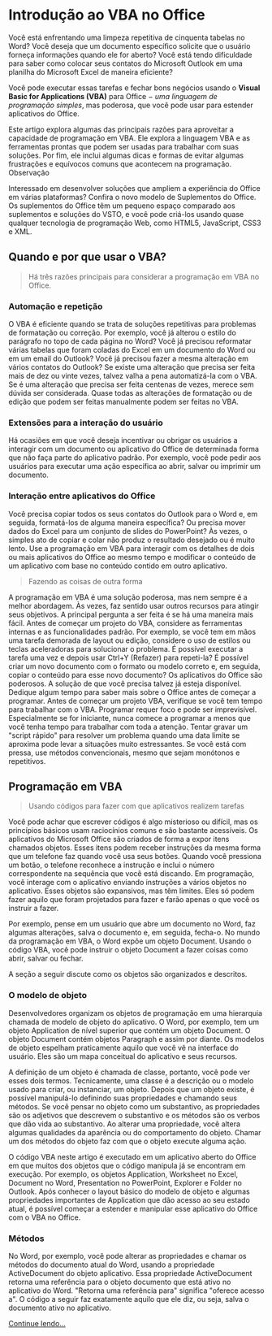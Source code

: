 # Introdução ao VBA no Office

Você está enfrentando uma limpeza repetitiva de cinquenta tabelas no Word? 
Você deseja que um documento específico solicite que o usuário forneça informações quando ele for aberto? 
Você está tendo dificuldade para saber como colocar seus contatos do Microsoft Outlook em uma planilha do Microsoft Excel de maneira eficiente?

Você pode executar essas tarefas e fechar bons negócios usando o **Visual Basic for Applications (VBA)** para Office − *uma linguagem de programação simples*, mas poderosa, que você pode usar para estender aplicativos do Office.

Este artigo explora algumas das principais razões para aproveitar a capacidade de programação em VBA. Ele explora a linguagem VBA e as ferramentas prontas que podem ser usadas para trabalhar com suas soluções. Por fim, ele inclui algumas dicas e formas de evitar algumas frustrações e equívocos comuns que acontecem na programação.
 Observação

Interessado em desenvolver soluções que ampliem a experiência do Office em várias plataformas? Confira o novo modelo de Suplementos do Office. Os suplementos do Office têm um pequeno espaço comparado aos suplementos e soluções do VSTO, e você pode criá-los usando quase qualquer tecnologia de programação Web, como HTML5, JavaScript, CSS3 e XML.

## Quando e por que usar o VBA?

> Há três razões principais para considerar a programação em VBA no Office.

### Automação e repetição

O VBA é eficiente quando se trata de soluções repetitivas para problemas de formatação ou correção. Por exemplo, você já alterou o estilo do parágrafo no topo de cada página no Word? Você já precisou reformatar várias tabelas que foram coladas do Excel em um documento do Word ou em um email do Outlook? Você já precisou fazer a mesma alteração em vários contatos do Outlook?
Se existe uma alteração que precisa ser feita mais de dez ou vinte vezes, talvez valha a pena automatizá-la com o VBA. Se é uma alteração que precisa ser feita centenas de vezes, merece sem dúvida ser considerada. Quase todas as alterações de formatação ou de edição que podem ser feitas manualmente podem ser feitas no VBA.

### Extensões para a interação do usuário

Há ocasiões em que você deseja incentivar ou obrigar os usuários a interagir com um documento ou aplicativo do Office de determinada forma que não faça parte do aplicativo padrão. Por exemplo, você pode pedir aos usuários para executar uma ação específica ao abrir, salvar ou imprimir um documento.

### Interação entre aplicativos do Office

Você precisa copiar todos os seus contatos do Outlook para o Word e, em seguida, formatá-los de alguma maneira específica? Ou precisa mover dados do Excel para um conjunto de slides do PowerPoint? Às vezes, o simples ato de copiar e colar não produz o resultado desejado ou é muito lento. Use a programação em VBA para interagir com os detalhes de dois ou mais aplicativos do Office ao mesmo tempo e modificar o conteúdo de um aplicativo com base no conteúdo contido em outro aplicativo.


>Fazendo as coisas de outra forma

A programação em VBA é uma solução poderosa, mas nem sempre é a melhor abordagem. Às vezes, faz sentido usar outros recursos para atingir seus objetivos.
A principal pergunta a ser feita é se há uma maneira mais fácil. Antes de começar um projeto do VBA, considere as ferramentas internas e as funcionalidades padrão. Por exemplo, se você tem em mãos uma tarefa demorada de layout ou edição, considere o uso de estilos ou teclas aceleradoras para solucionar o problema. É possível executar a tarefa uma vez e depois usar Ctrl+Y (Refazer) para repeti-la? É possível criar um novo documento com o formato ou modelo correto e, em seguida, copiar o conteúdo para esse novo documento?
Os aplicativos do Office são poderosos. A solução de que você precisa talvez já esteja disponível. Dedique algum tempo para saber mais sobre o Office antes de começar a programar.
Antes de começar um projeto VBA, verifique se você tem tempo para trabalhar com o VBA. Programar requer foco e pode ser imprevisível. Especialmente se for iniciante, nunca comece a programar a menos que você tenha tempo para trabalhar com toda a atenção. Tentar gravar um "script rápido" para resolver um problema quando uma data limite se aproxima pode levar a situações muito estressantes. Se você está com pressa, use métodos convencionais, mesmo que sejam monótonos e repetitivos.

## Programação em VBA

> Usando códigos para fazer com que aplicativos realizem tarefas

Você pode achar que escrever códigos é algo misterioso ou difícil, mas os princípios básicos usam raciocínios comuns e são bastante acessíveis. Os aplicativos do Microsoft Office são criados de forma a expor itens chamados objetos. Esses itens podem receber instruções da mesma forma que um telefone faz quando você usa seus botões. Quando você pressiona um botão, o telefone reconhece a instrução e inclui o número correspondente na sequência que você está discando. Em programação, você interage com o aplicativo enviando instruções a vários objetos no aplicativo. Esses objetos são expansivos, mas têm limites. Eles só podem fazer aquilo que foram projetados para fazer e farão apenas o que você os instruir a fazer.

Por exemplo, pense em um usuário que abre um documento no Word, faz algumas alterações, salva o documento e, em seguida, fecha-o. No mundo da programação em VBA, o Word expõe um objeto Document. Usando o código VBA, você pode instruir o objeto Document a fazer coisas como abrir, salvar ou fechar.

A seção a seguir discute como os objetos são organizados e descritos.

### O modelo de objeto

Desenvolvedores organizam os objetos de programação em uma hierarquia chamada de modelo de objeto do aplicativo. O Word, por exemplo, tem um objeto Application de nível superior que contém um objeto Document. O objeto Document contém objetos Paragraph e assim por diante. Os modelos de objeto espelham praticamente aquilo que você vê na interface do usuário. Eles são um mapa conceitual do aplicativo e seus recursos.

A definição de um objeto é chamada de classe, portanto, você pode ver esses dois termos. Tecnicamente, uma classe é a descrição ou o modelo usado para criar, ou instanciar, um objeto.
Depois que um objeto existe, é possível manipulá-lo definindo suas propriedades e chamando seus métodos. Se você pensar no objeto como um substantivo, as propriedades são os adjetivos que descrevem o substantivo e os métodos são os verbos que dão vida ao substantivo. Ao alterar uma propriedade, você altera algumas qualidades da aparência ou do comportamento do objeto. Chamar um dos métodos do objeto faz com que o objeto execute alguma ação.

O código VBA neste artigo é executado em um aplicativo aberto do Office em que muitos dos objetos que o código manipula já se encontram em execução. Por exemplo, os objetos Application, Worksheet no Excel, Document no Word, Presentation no PowerPoint, Explorer e Folder no Outlook. Após conhecer o layout básico do modelo de objeto e algumas propriedades importantes de Application que dão acesso ao seu estado atual, é possível começar a estender e manipular esse aplicativo do Office com o VBA no Office.

### Métodos

No Word, por exemplo, você pode alterar as propriedades e chamar os métodos do documento atual do Word, usando a propriedade ActiveDocument do objeto aplicativo. Essa propriedade ActiveDocument retorna uma referência para o objeto documento que está ativo no aplicativo do Word. "Retorna uma referência para" significa "oferece acesso a".
O código a seguir faz exatamente aquilo que ele diz, ou seja, salva o documento ativo no aplicativo.

[Continue lendo...](https://docs.microsoft.com/pt-br/office/vba/library-reference/concepts/getting-started-with-vba-in-office#methods)
